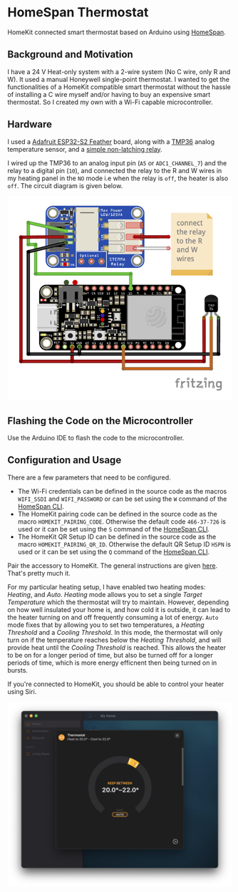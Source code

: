 # HomeSpan Thermostat

HomeKit connected smart thermostat based on Arduino using [HomeSpan](https://github.com/HomeSpan/HomeSpan).

## Background and Motivation

I have a 24 V Heat-only system with a 2-wire system (No C wire, only R and W). It used a manual
Honeywell single-point thermostat. I wanted to get the functionalities of a HomeKit compatible
smart thermostat without the hassle of installing a C wire myself and/or having to buy an
expensive smart thermostat. So I created my own with a Wi-Fi capable microcontroller.

## Hardware

I used a [Adafruit ESP32-S2 Feather](https://www.adafruit.com/product/5000) board, along with
a [TMP36](https://www.adafruit.com/product/165) analog temperature sensor, and a
[simple non-latching relay](https://www.adafruit.com/product/4409).

I wired up the TMP36 to an analog input pin (`A5` or `ADC1_CHANNEL_7`) and the relay to a digital pin (`10`),
and connected the relay to the R and W wires in my heating panel in the `NO` mode i.e when the relay is
`off`, the heater is also `off`. The circuit diagram is given below.

![This image shows how the components are wired to the microcontroller board.](assets/thermostat.png "Wiring")

## Flashing the Code on the Microcontroller

Use the Arduino IDE to flash the code to the microcontroller.

## Configuration and Usage

There are a few parameters that need to be configured.

* The Wi-Fi credentials can be defined in the source code as the macros `WIFI_SSDI`
  and `WIFI_PASSWORD` or can be set using the `W` command of the
  [HomeSpan CLI](https://github.com/HomeSpan/HomeSpan/blob/master/docs/CLI.md).
* The HomeKit pairing code can be defined in the source code as the macro `HOMEKIT_PAIRING_CODE`.
  Otherwise the default code `466-37-726` is used or it can be set using the `S` command of the
  [HomeSpan CLI](https://github.com/HomeSpan/HomeSpan/blob/master/docs/CLI.md).
* The HomeKit QR Setup ID can be defined in the source code as the macro `HOMEKIT_PAIRING_QR_ID`.
  Otherwise the default QR Setup ID `HSPN` is used or it can be set using the `Q` command of the
  [HomeSpan CLI](https://github.com/HomeSpan/HomeSpan/blob/master/docs/CLI.md).

Pair the accessory to HomeKit. The general instructions are given
[here](https://github.com/HomeSpan/HomeSpan/blob/master/docs/HomeSpanUserGuide.pdf). That's pretty much it.

For my particular heating setup, I have enabled two heating modes: _Heating_, and _Auto_. _Heating_ mode allows you to
set a single _Target Temperature_ which the thermostat will try to maintain. However, depending on how well
insulated your home is, and how cold it is outside, it can lead to the heater turning on and off frequently
consuming a lot of energy. `Auto` mode fixes that by allowing you to set two temperatures, a _Heating Threshold_
and a _Cooling Threshold_. In this mode, the thermostat will only turn on if the temperature reaches below the
_Heating Threshold_, and will provide heat until the _Cooling Threshold_ is reached. This allows the heater to be
on for a longer period of time, but also be turned off for a longer periods of time, which is more energy efficnent
then being turned on in bursts.

If you're connected to HomeKit, you should be able to control your heater using Siri.

![This image shows how the this thermostat looks in the Home app.](assets/home.png "Home")
